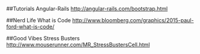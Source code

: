 ##Tutorials
Angular-Rails http://angular-rails.com/bootstrap.html


##Nerd Life
What is Code http://www.bloomberg.com/graphics/2015-paul-ford-what-is-code/

##Good Vibes
Stress Busters http://www.mouserunner.com/MR_StressBustersCell.html
